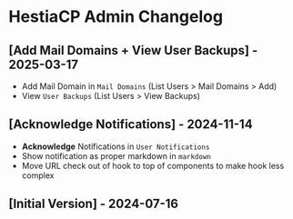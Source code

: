 # HestiaCP Admin Changelog

## [Add Mail Domains + View User Backups] - 2025-03-17

- Add Mail Domain in `Mail Domains` (List Users > Mail Domains > Add)
- View `User Backups` (List Users > View Backups)

## [Acknowledge Notifications] - 2024-11-14

- **Acknowledge** Notifications in `User Notifications`
- Show notification as proper markdown in `markdown`
- Move URL check out of hook to top of components to make hook less complex

## [Initial Version] - 2024-07-16